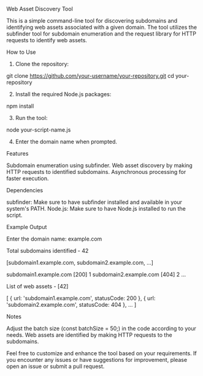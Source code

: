 
Web Asset Discovery Tool

This is a simple command-line tool for discovering subdomains and identifying web assets associated with a given domain. The tool utilizes the subfinder tool for subdomain enumeration and the request library for HTTP requests to identify web assets.

How to Use

1. Clone the repository:

git clone https://github.com/your-username/your-repository.git
cd your-repository

2. Install the required Node.js packages:

npm install

3. Run the tool:

node your-script-name.js

4. Enter the domain name when prompted.

Features

Subdomain enumeration using subfinder.
Web asset discovery by making HTTP requests to identified subdomains.
Asynchronous processing for faster execution.

Dependencies

subfinder: Make sure to have subfinder installed and available in your system's PATH.
Node.js: Make sure to have Node.js installed to run the script.

Example Output

Enter the domain name: example.com

Total subdomains identified - 42

 [subdomain1.example.com, subdomain2.example.com, ...]
 

subdomain1.example.com [200]    1
subdomain2.example.com [404]    2
...

List of web assets - [42]

 [
   { url: 'subdomain1.example.com', statusCode: 200 },
   { url: 'subdomain2.example.com', statusCode: 404 },
   ...
 ]

Notes

Adjust the batch size (const batchSize = 50;) in the code according to your needs.
Web assets are identified by making HTTP requests to the subdomains.


Feel free to customize and enhance the tool based on your requirements. If you encounter any issues or have suggestions for improvement, please open an issue or submit a pull request.
